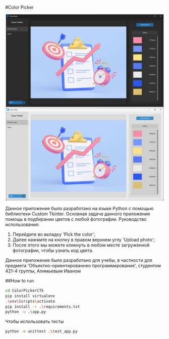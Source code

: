 #Color Picker

<p align="center">
  <img width="500" src="/screenshots/dark.png">
  <img width="500" src="/screenshots/light.png">
</p>
Данное приложение было разработано на языке Python с помощью библиотеки Custom Tkinter. Основная задача данного приложения помощь в подбирании цветов с любой фотографии.
Руководство использования:

1. Перейдите во вкладку 'Pick the color';
2. Далее нажмите на кнопку в правом верхнем углу 'Upload photo';
3. После этого мы можете кликнуть в любом месте загруженной фотографии, чтобы узнать код цвета.

Данное приложение было разработано для учебы, в частности для предмета 'Объектно-ориентированнео программирование', студентом 421-4 группы, Алимьевым Иваном

##How to run

```bash
cd ColorPickerCTk
pip install virtualenv
.\env\Scripts\activate
pip install -r .\requirements.txt
python -u .\app.py
```

Чтобы использовать тесты

```bash
python -m unittest .\test_app.py
```
